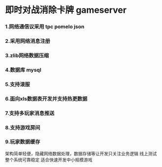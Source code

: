# 即时对战消除卡牌 gameserver

### 1.网络通信议采用 tpc pomelo json
### 2.采用网络消息注册
### 3.zlib网络数据压缩
### 4.数据库 mysql 
### 5.支持滚服
### 6.面向xls数据表开发并支持热更数据
### 7.支持多玩家消息推送
### 8.支持游戏房间
### 9.玩家数据缓存


架构简单轻便，隐藏网络数据处理，数据存储等让开发只关注业务逻辑
线上测试整个系统可靠稳定
适合快速开发中小规模游戏





